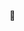 👋
<!--
## 👋
-->
<!--
<h2 align="left" id="stack">LeetCode</h2>
-->
<!--
![](https://leetcard.jacoblin.cool/skharchenko87?site=us&hide=ranking&ext=contest)
-->
<!--
**SKharchenko87/SKharchenko87** is a ✨ _special_ ✨ repository because its `README.md` (this file) appears on your GitHub profile.

Here are some ideas to get you started:

- 🔭 I’m currently working on ...
- 🌱 I’m currently learning ...
- 👯 I’m looking to collaborate on ...
- 🤔 I’m looking for help with ...
- 💬 Ask me about ...
- 📫 How to reach me: ...
- 😄 Pronouns: ...
- ⚡ Fun fact: ...
-->
